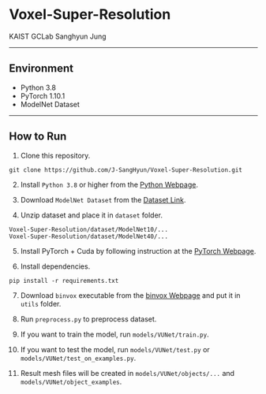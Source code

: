 # Voxel-Super-Resolution

KAIST GCLab Sanghyun Jung

-------------
## Environment
* Python 3.8
* PyTorch 1.10.1
* ModelNet Dataset

-------------
## How to Run
1. Clone this repository.
```
git clone https://github.com/J-SangHyun/Voxel-Super-Resolution.git
```

2. Install ```Python 3.8``` or higher from the [Python Webpage](https://www.python.org/).

3. Download ```ModelNet Dataset``` from the [Dataset Link](https://modelnet.cs.princeton.edu/).

4. Unzip dataset and place it in ```dataset``` folder.
```
Voxel-Super-Resolution/dataset/ModelNet10/...
Voxel-Super-Resolution/dataset/ModelNet40/...
```

5. Install PyTorch + Cuda by following instruction at the [PyTorch Webpage](https://pytorch.org/).

6. Install dependencies.
```
pip install -r requirements.txt
```

7. Download ```binvox``` executable from the [binvox Webpage](https://www.patrickmin.com/binvox/) and put it in ```utils``` folder.

8. Run ```preprocess.py``` to preprocess dataset.

9. If you want to train the model, run ```models/VUNet/train.py```.

10. If you want to test the model, run ```models/VUNet/test.py``` or ```models/VUNet/test_on_examples.py```.

11. Result mesh files will be created in ```models/VUNet/objects/...``` and ```models/VUNet/object_examples```.
